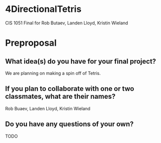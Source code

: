 # 4DirectionalTetris
CIS 1051 Final for Rob Butaev, Landen Lloyd, Kristin Wieland

# Preproposal

## What idea(s) do you have for your final project?

We are planning on making a spin off of Tetris.

## If you plan to collaborate with one or two classmates, what are their names?

Rob Buaev, Landen Lloyd, Kristin Wieland

## Do you have any questions of your own?

TODO
